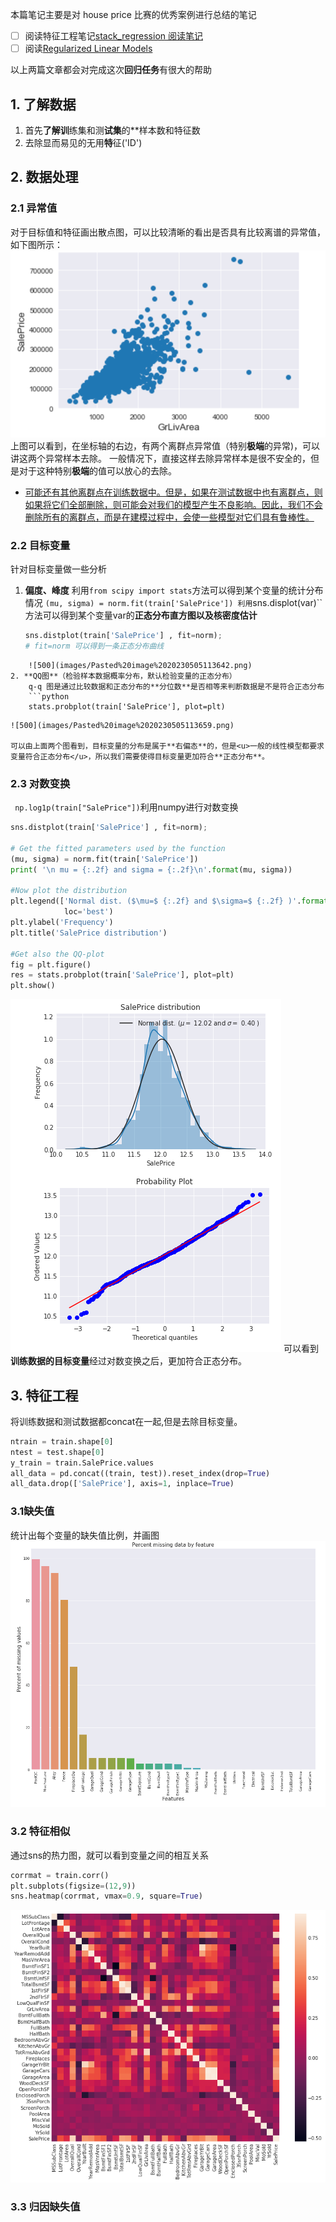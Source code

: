 
本篇笔记主要是对 house price 比赛的优秀案例进行总结的笔记
- [ ] 阅读特征工程笔记[stack_regression 阅读笔记](stack_regression%20阅读笔记.md)
- [ ] 阅读[Regularized Linear Models](https://www.kaggle.com/apapiu/regularized-linear-models)

以上两篇文章都会对完成这次**回归任务**有很大的帮助



## 1. 了解数据

1. 首先**了解训**练集和测**试集**的**样本数和特征数
2. 去除显而易见的无用**特**征('ID')



## 2. 数据处理

### 2.1 异常值

对于目标值和特征画出散点图，可以比较清晰的看出是否具有比较离谱的异常值，如下图所示：
![](images/Pasted%20image%2020230503210448.png)
上图可以看到，在坐标轴的右边，有两个离群点异常值（特别**极端**的异常)，可以讲这两个异常样本去除。
一般情况下，直接这样去除异常样本是很不安全的，但是对于这种特别**极端**的值可以放心的去除。

- <u>可能还有其他离群点在训练数据中。但是，如果在测试数据中也有离群点，则如果将它们全部删除，则可能会对我们的模型产生不良影响。因此，我们不会删除所有的离群点，而是在建模过程中，会使一些模型对它们具有鲁棒性。</u>

### 2.2 目标变量

针对目标变量做一些分析
1. **偏度、峰度**
	利用``from scipy import stats``方法可以得到某个变量的统计分布情况
	``(mu, sigma) = norm.fit(train['SalePrice'])
	利用``sns.displot(var)``方法可以得到某个变量var的**正态分布直方图以及核密度估计**
	```python
	sns.distplot(train['SalePrice'] , fit=norm);
	# fit=norm 可以得到一条正态分布曲线
```
	![500](images/Pasted%20image%2020230505113642.png)
2. **QQ图**（检验样本数据概率分布，默认检验变量的正态分布）
	q-q 图是通过比较数据和正态分布的**分位数**是否相等来判断数据是不是符合正态分布
	```python
	stats.probplot(train['SalePrice'], plot=plt)
```
	![500](images/Pasted%20image%2020230505113659.png)
	
	可以由上面两个图看到，目标变量的分布是属于**右偏态**的，但是<u>一般的线性模型都要求变量符合正态分布</u>，所以我们需要使得目标变量更加符合**正态分布**。

### 2.3 对数变换
`` np.log1p(train["SalePrice"])``利用numpy进行对数变换
```python
sns.distplot(train['SalePrice'] , fit=norm);

# Get the fitted parameters used by the function
(mu, sigma) = norm.fit(train['SalePrice'])
print( '\n mu = {:.2f} and sigma = {:.2f}\n'.format(mu, sigma))

#Now plot the distribution
plt.legend(['Normal dist. ($\mu=$ {:.2f} and $\sigma=$ {:.2f} )'.format(mu, sigma)],
            loc='best')
plt.ylabel('Frequency')
plt.title('SalePrice distribution')

#Get also the QQ-plot
fig = plt.figure()
res = stats.probplot(train['SalePrice'], plot=plt)
plt.show()
```
![](images/Pasted%20image%2020230505171504.png)
可以看到**训练数据的目标变量**经过对数变换之后，更加符合正态分布。

## 3. 特征工程
将训练数据和测试数据都concat在一起,但是去除目标变量。
```python
ntrain = train.shape[0]
ntest = test.shape[0]
y_train = train.SalePrice.values
all_data = pd.concat((train, test)).reset_index(drop=True)
all_data.drop(['SalePrice'], axis=1, inplace=True)
```
### 3.1缺失值
统计出每个变量的缺失值比例，并画图
![](images/Pasted%20image%2020230505172429.png)
### 3.2 特征相似
通过sns的热力图，就可以看到变量之间的相互关系
```python
corrmat = train.corr()
plt.subplots(figsize=(12,9))
sns.heatmap(corrmat, vmax=0.9, square=True)
```
![](images/Pasted%20image%2020230505172914.png)
### 3.3 归因缺失值
